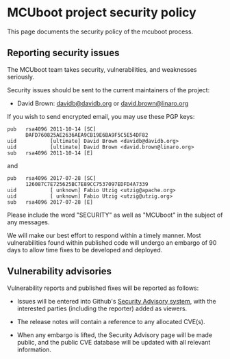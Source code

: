 # MCUboot project security policy

This page documents the security policy of the mcuboot process.

## Reporting security issues

The MCUboot team takes security, vulnerabilities, and weaknesses
seriously.

Security issues should be sent to the current maintainers of the
project:

- David Brown: davidb@davidb.org or david.brown@linaro.org

If you wish to send encrypted email, you may use these PGP keys:

    pub   rsa4096 2011-10-14 [SC]
          DAFD760825AE2636AEA9CB19E6BA9F5C5E54DF82
    uid           [ultimate] David Brown <davidb@davidb.org>
    uid           [ultimate] David Brown <david.brown@linaro.org>
    sub   rsa4096 2011-10-14 [E]

and

    pub   rsa4096 2017-07-28 [SC]
          126087C7E725625BC7E89CC7537097EDFD4A7339
    uid           [ unknown] Fabio Utzig <utzig@apache.org>
    uid           [ unknown] Fabio Utzig <utzig@utzig.org>
    sub   rsa4096 2017-07-28 [E]

Please include the word "SECURITY" as well as "MCUboot" in the subject
of any messages.

We will make our best effort to respond within a timely manner.  Most
vulnerabilities found within published code will undergo an embargo of
90 days to allow time fixes to be developed and deployed.

## Vulnerability advisories

Vulnerability reports and published fixes will be reported as follows:

- Issues will be entered into Github's [Security Advisory
  system](https://github.com/mcu-tools/mcuboot/security/advisories), with
  the interested parties (including the reporter) added as viewers.

- The release notes will contain a reference to any allocated CVE(s).

- When any embargo is lifted, the Security Advisory page will be made
  public, and the public CVE database will be updated with all
  relevant information.
